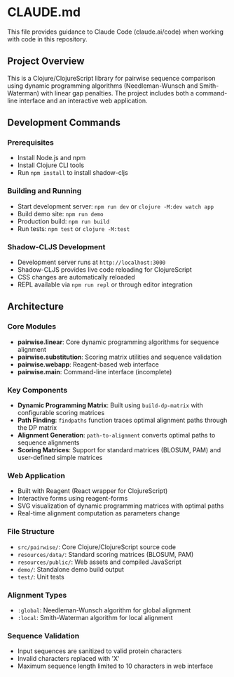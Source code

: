 # CLAUDE.md

This file provides guidance to Claude Code (claude.ai/code) when working with code in this repository.

## Project Overview

This is a Clojure/ClojureScript library for pairwise sequence comparison using dynamic programming algorithms (Needleman-Wunsch and Smith-Waterman) with linear gap penalties. The project includes both a command-line interface and an interactive web application.

## Development Commands

### Prerequisites
- Install Node.js and npm
- Install Clojure CLI tools
- Run `npm install` to install shadow-cljs

### Building and Running
- Start development server: `npm run dev` or `clojure -M:dev watch app`
- Build demo site: `npm run demo`
- Production build: `npm run build`
- Run tests: `npm test` or `clojure -M:test`

### Shadow-CLJS Development
- Development server runs at `http://localhost:3000`
- Shadow-CLJS provides live code reloading for ClojureScript
- CSS changes are automatically reloaded
- REPL available via `npm run repl` or through editor integration

## Architecture

### Core Modules
- **pairwise.linear**: Core dynamic programming algorithms for sequence alignment
- **pairwise.substitution**: Scoring matrix utilities and sequence validation
- **pairwise.webapp**: Reagent-based web interface
- **pairwise.main**: Command-line interface (incomplete)

### Key Components
- **Dynamic Programming Matrix**: Built using `build-dp-matrix` with configurable scoring matrices
- **Path Finding**: `findpaths` function traces optimal alignment paths through the DP matrix
- **Alignment Generation**: `path-to-alignment` converts optimal paths to sequence alignments
- **Scoring Matrices**: Support for standard matrices (BLOSUM, PAM) and user-defined simple matrices

### Web Application
- Built with Reagent (React wrapper for ClojureScript)
- Interactive forms using reagent-forms
- SVG visualization of dynamic programming matrices with optimal paths
- Real-time alignment computation as parameters change

### File Structure
- `src/pairwise/`: Core Clojure/ClojureScript source code
- `resources/data/`: Standard scoring matrices (BLOSUM, PAM)
- `resources/public/`: Web assets and compiled JavaScript
- `demo/`: Standalone demo build output
- `test/`: Unit tests

### Alignment Types
- `:global`: Needleman-Wunsch algorithm for global alignment
- `:local`: Smith-Waterman algorithm for local alignment

### Sequence Validation
- Input sequences are sanitized to valid protein characters
- Invalid characters replaced with 'X'
- Maximum sequence length limited to 10 characters in web interface